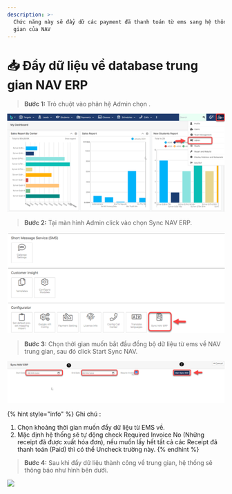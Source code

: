 ```yaml
---
description: >-
  Chức năng này sẽ đẩy dữ các payment đã thanh toán từ ems sang hệ thống trung
  gian của NAV
---
```


# 📥 Đẩy dữ liệu về database trung gian NAV ERP

> **Bước 1:** Trỏ chuột vào phân hệ Admin chọn .

![](<../.gitbook/assets/1 (4).png>)

> **Bước 2:** Tại màn hình Admin click vào chọn Sync NAV ERP.

![](<../.gitbook/assets/2 (3).png>)

> **Bước 3:** Chọn thời gian muốn bắt đầu đồng bộ dữ liệu từ ems về NAV trung gian, sau đó click Start Sync NAV.

![](<../.gitbook/assets/3 (4).png>)

{% hint style="info" %}
Ghi chú :

1. Chọn khoảng thời gian muốn đẩy dữ liệu từ EMS về.
2. Mặc định hệ thống sẽ tự động check Required Invoice No (Những receipt đã được xuất hóa đơn), nếu muốn lấy hết tất cả các Receipt đã thanh toán (Paid) thì có thể Uncheck trường này.
{% endhint %}

> **Bước 4:** Sau khi đẩy dữ liệu thành công về trung gian, hệ thống sẽ thông báo như hình bên dưới.

![](../.gitbook/assets/photo\_2021-01-28\_13-09-02.jpg)
